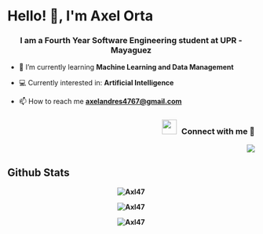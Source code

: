 # Hello! 👋, I'm Axel Orta</h1>
<h3 align="center">I am a Fourth Year Software Engineering student at UPR - Mayaguez</h3>

- 🌱 I’m currently learning **Machine Learning and Data Management**

- 💻 Currently interested in: **Artificial Intelligence**

- 📫 How to reach me **axelandres4767@gmail.com**

<h3 align="right"> <img src="https://media.giphy.com/media/iY8CRBdQXODJSCERIr/giphy.gif" width="30" height="30" style="margin-right: 10px;">Connect with me 🤝 </h3>
<p align="right">
<a style="margin-left: 10px;" target="_blank" href="https://www.linkedin.com/in/axelorta/">
<img src="https://img.icons8.com/doodle/40/000000/linkedin--v2.png"></a>
</p>

## Github Stats

<div align="center">
<b>
  <p>
    <img src="https://github-readme-stats.vercel.app/api/top-langs?username=Axl47&show_icons=true&locale=en&layout=compact" alt="Axl47"/>
  </p>

  <p>
    <img align="center" src="https://github-readme-stats.vercel.app/api?username=Axl47&show_icons=true&locale=en" alt="Axl47" />
  </p>

  <p>
    <img align="center" src="https://github-readme-streak-stats.herokuapp.com/?user=Axl47&" alt="Axl47"/>
  </p>
</div>
